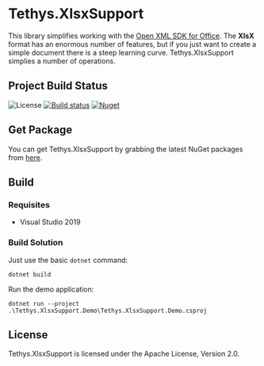 # Tethys.XlsxSupport

This library simplifies working with the [Open XML SDK for Office](https://docs.microsoft.com/en-us/office/open-xml/open-xml-sdk?redirectedfrom=MSDN).
The **XlsX** format has an enormous number of features, but if you just want to create a simple document
there is a steep learning curve. Tethys.XlsxSupport simplies a number of operations.


## Project Build Status
![License](https://img.shields.io/badge/license-Apache--2.0-blue.svg)
[![Build status](https://ci.appveyor.com/api/projects/status/6huida3wfgnklsrs?svg=true)](https://ci.appveyor.com/project/tngraf/tethys-xlsxsupport)
[![Nuget](https://img.shields.io/badge/nuget-1.0.0-brightgreen.svg)](https://www.nuget.org/packages/Tethys.XlsxSupport/1.0.0)

## Get Package

You can get Tethys.XlsxSupport by grabbing the latest NuGet packages from [here](https://www.nuget.org/packages/Tethys.XlsxSupport/1.1.0).


## Build

### Requisites

* Visual Studio 2019

### Build Solution

Just use the basic `dotnet` command:
```
dotnet build
```

Run the demo application:
```
dotnet run --project .\Tethys.XlsxSupport.Demo\Tethys.XlsxSupport.Demo.csproj
```

## License

Tethys.XlsxSupport is licensed under the Apache License, Version 2.0.
